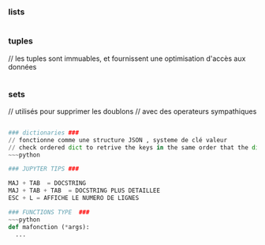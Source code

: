 
### lists ###

~~~python

~~~

### tuples ###
// les tuples sont immuables, et fournissent une optimisation d'accès aux données
~~~python

~~~

### sets ###
// utilisés pour supprimer les doublons
// avec des operateurs sympathiques
~~~python

### dictionaries ###
// fonctionne comme une structure JSON , systeme de clé valeur
// check ordered dict to retrive the keys in the same order that the dict have been 
~~~python 

### JUPYTER TIPS ###

MAJ + TAB  = DOCSTRING 
MAJ + TAB + TAB  = DOCSTRING PLUS DETAILLEE
ESC + L = AFFICHE LE NUMERO DE LIGNES

### FUNCTIONS TYPE  ###
~~~python
def mafonction (*args):
  ...
~~~ 


